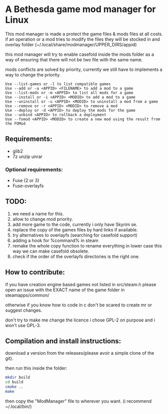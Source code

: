 
# A Bethesda game mod manager for Linux

This mod manager is made a protect the game files & mods files at all costs.
if an operation or a mod tries to modify the files they will be stocked in and overlay folder (~/.local/share/modmanager/UPPER_DIRS/appid)

this mod manager will try to enable casefold inside the mods folder as a way of ensuring that there will not be two file with the same name.

mods conflicts are solved by priority, currently we still have to implements
a way to change the priority.


```
Use --list-games or -l to list compatible games
Use --add or -a <APPID> <FILENAME> to add a mod to a game
Use --list-mods or -m <APPID> to list all mods for a game
Use --install or -i <APPID> <MODID> to add a mod to a game
Use --uninstall or -u <APPID> <MODID> to uninstall a mod from a game
Use --remove or -r <APPID> <MODID> to remove a mod
Use --deploy or -d <APPID> to deploy the mods for the game
Use --unbind <APPID> to rollback a deployment
Use --fomod <APPID> <MODID> to create a new mod using the result from the FOMod
```

## Requirements:
* glib2
* 7z unzip unrar

### Optional requirements:
* Fuse (2 or 3)
* Fuse-overlayfs

## TODO:
1. we need a name for this.
2. allow to change mod priority.
3. add more game to the code, currently i only have Skyrim se.
4. replace the copy of the games files by hard links if available.
5. try alternatives to overlayfs (searching for casefold support)
6. adding a hook for %command% in steam
7. remake the whole copy function to rename everything in lower case this way we can make casefold obsolete.
8. check if the order of the overlayfs directories is the right one.

## How to contribute:
if you have creation engine based games not listed in src/steam.h
please open an issue with the EXACT name of the game folder in steamapps/common/

otherwise if you know how to code in c don't be scared to create mr or suggest changes.

don't try to make me change the licence i chose GPL-2 on purpose and i won't use GPL-3.

## Compilation and install instructions:
download a version from the releases(please avoir a simple clone of the git).

then run this inside the folder:
```bash
mkdir build
cd build
cmake ..
make
```

then copy the "ModManager" file to wherever you want. (i recommend ~/.local/bin/)
